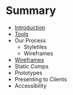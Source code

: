 # Summary

* [Introduction](README.md)
* [Tools](tools-introduction.md)
* Our Process
   * Styletiles
   * Wireframes
* [Wireframes](wireframes.md)
* Static Comps
* Prototypes
* Presenting to Clients
* Accessibility

